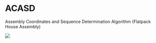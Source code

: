 # ACASD

Assembly Coordinates and Sequence Determination Algorithm (Flatpack House Assembly)

![](https://raw.githubusercontent.com/yifangaorepo/ACASD/master/revit.png) 
